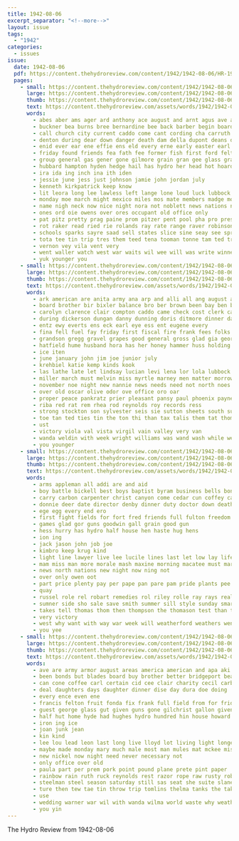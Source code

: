 ```yaml
---
title: 1942-08-06
excerpt_separator: "<!--more-->"
layout: issue
tags:
  - "1942"
categories:
  - issues
issue:
  date: 1942-08-06
  pdf: https://content.thehydroreview.com/content/1942/1942-08-06/HR-1942-08-06.pdf
  pages:
    - small: https://content.thehydroreview.com/content/1942/1942-08-06/small/HR-1942-08-06-01.jpg
      large: https://content.thehydroreview.com/content/1942/1942-08-06/large/HR-1942-08-06-01.jpg
      thumb: https://content.thehydroreview.com/content/1942/1942-08-06/thumbnails/HR-1942-08-06-01.jpg
      text: https://content.thehydroreview.com/assets/words/1942/1942-08-06/HR-1942-08-06-01.txt
      words:
        - abes aber ams ager ard anthony ace august and arnt agus ave aller all ask age alsup are ark arms arm auer anda america
        - buckner bea burns bree bernardine bee back barber begin board both bie blind ben blood bay bertha bette buyers bens bass bar baas billy ber beane brother baptist boys boy blown bradley betty beck bool burkhalter born but best bridge boucher bost bai
        - call church city current caddo come cant cording cha carruth cause cam con coon colony clara caw can carbon cal cody coffee charles cecil class child cen
        - denton during dear down danger death dam della dupont deans ditmore donate dard dress daily daughter ding dea door die doing duke day dense dora
        - enid ever ear ene effie ens eld every erne early easter earl ean edith even epton ent elston end
        - friday found friends fea fath fee former fish first ford felt for fare fam falls fine farm from fester frame fay flow fort fate fell fund frank fluke
        - group general gas gener gone gilmore grain gran gee glass gra ghee george grand gue gey guthrie good going
        - hubbard hampton hyden hedge hail has hydro her head hot hoard heir hed home hin how hall held hea heger herman heard hur had houston hamilton hal hey hatfield hume homa hubert him hands honor
        - ira ida ing inch ina ith iden
        - jessie june jess just johnson jamie john jordan july
        - kenneth kirkpatrick keep know
        - lit leora long lee lawless left lange lone loud luck lubbock last life lake lindsey lingle light looke
        - monday moe march might mexico miles mos mate members madge mow morn monda messimer mike mullins many mullen mach matter messenger marion men mont morning model moi mis mee mansoor marriage more most manda miller milton mai mores min miss much mattie meats mande martha mise marine mond mire
        - name nigh neck now nice night nora not noblett news nations new nish neph near nee
        - ones ord oie owens over ores occupant old office only
        - pat pitz pretty prag paine prom pitzer pent pool pha pro present peat pierce pace pen power press public port pay plenty park plants paul pryor paper past pepe
        - rot raker read ried rie rolands ray rate range raver robinson roll rowland ring rom raymond rae roy robert radio rossen ran room res river rea russell roland rogers roe rain role
        - schools sparks sayre saad sell states slice sine seay see springs sister strength snow school strane sich she sally said summer swiggart saturday samp stand stewart still steiner second seed sparke son silver severe sais september shower sunday station sale seen supper sch smoke salvage service speaks south
        - tota tee tin trip tres them teed tena tooman tonne tam ted train tase tha thomas tenant tell then trucks thele toda texas ting thing too tie town times the taylor
        - vernon vey vila vent very
        - went waller watch west war waits wil wee will was write winner ward wind with weather walt while weekly wheat wells wen week wien willingham way weeks weathers walter well wayne work wit ware webber willing willis word win
        - yuk younger you
    - small: https://content.thehydroreview.com/content/1942/1942-08-06/small/HR-1942-08-06-02.jpg
      large: https://content.thehydroreview.com/content/1942/1942-08-06/large/HR-1942-08-06-02.jpg
      thumb: https://content.thehydroreview.com/content/1942/1942-08-06/thumbnails/HR-1942-08-06-02.jpg
      text: https://content.thehydroreview.com/assets/words/1942/1942-08-06/HR-1942-08-06-02.txt
      words:
        - ark american are anita army ana arp and alli all ang august ater aly
        - board brother bir bixler balance bro ber brown been bay ben bring bonds books bond bet bei blank brewer bryan business burgman brummett bane brothers
        - carolyn clarence clair compton caddo came check cost clerk call clinton cones county cam cart city chesley claude cash channel car claud clase cant come
        - during dickerson dungan danny dunning doris ditmore dinner daughter day drew drewry days
        - entz ewy everts ens eck earl eye ess ent eugene every
        - fina fell fuel fay friday first fiscal fire frank fees folks fund from froese faith fam friends few for fine francis fall
        - grandson gregg gravel grapes good general gross glad gia george georg gen gave
        - hatfield hume husband hora has her honey hammer huss holding homer hydro harry hand hom hae hendrix head hurd home held hot henry
        - ice iten
        - june january john jim joe junior july
        - krehbiel katie kemp kinds kook
        - las lathe late let lindsay lucian levi lena lor lola lubbock laundry lee lease
        - miller march must melvin miss myrtle marney men matter morrow mary mex motes moore mise may monday mckee many
        - november noe night new nannie news needs need not north noes now noon niece
        - over old oscar olive odor ove office oro oar
        - proper peace pankratz prier pleasant pansy paul phoenix payne president pane pica price pot pack per pho part pund pro post park public press
        - riba red rat rem rhea rod reynolds roy records ress
        - strong stockton son sylvester seis sie sutton sheets south supp sonne said scott special seme sylve sons seal seen sister sim second sunday state surplus sin stepp service school sand seon sine schoo style spain soon shown station stock see sale stange stafford schaal staff seth sing spies saturday salsa
        - toe tan ted ties tin the ton thi than tax talis them tat thomas tester town tention tae thompson take tine triplett tee trong tal texas tomas tas tse
        - ust
        - victory viola val vista virgil vain valley very van
        - wanda weldin with week wright williams was wand wash while welle water ward win won webb weathers work weatherford weigman watch will weather
        - you younger
    - small: https://content.thehydroreview.com/content/1942/1942-08-06/small/HR-1942-08-06-03.jpg
      large: https://content.thehydroreview.com/content/1942/1942-08-06/large/HR-1942-08-06-03.jpg
      thumb: https://content.thehydroreview.com/content/1942/1942-08-06/thumbnails/HR-1942-08-06-03.jpg
      text: https://content.thehydroreview.com/assets/words/1942/1942-08-06/HR-1942-08-06-03.txt
      words:
        - arms appleman all addi are and aid
        - boy battle bickell best boys baptist byram business bells bonds bank buy bethel but
        - carry carbon carpenter christ canyon come cedar cun coffey cal can cobb cast company creek cody cost coe church chow
        - donnie deer date director denby dinner duty doctor down death delmer
        - ege egg every end ero
        - first fight fields for fort fred friends full fulton freedom floor fin former fine furnish
        - games glad gor guns goodwin gall grain good gun
        - hess hurry has hydro half house hen haste hug hens
        - ion ing
        - jack jason john job joe
        - kimbro keep krug kind
        - light line lawyer live lee lucile lines last let low lay life
        - mam miss man more morale mash maxine morning macatee must mar monday
        - news north nations new night now ning not
        - over only owen oot
        - part price plenty pay per pape pan pare pam pride plants pee patricia prayer power pol pastor petite
        - quay
        - russel role rel robart remedies rol riley rolle ray rays real
        - sumner side sho sale save smith summer sill style sunday smart supply service seed straight son shall school stake space stockton
        - takes tell thomas thom then thompson the thomason test than top table them
        - very victory
        - west why want with way war week will weatherford weathers went was willing wheat
        - you yee
    - small: https://content.thehydroreview.com/content/1942/1942-08-06/small/HR-1942-08-06-04.jpg
      large: https://content.thehydroreview.com/content/1942/1942-08-06/large/HR-1942-08-06-04.jpg
      thumb: https://content.thehydroreview.com/content/1942/1942-08-06/thumbnails/HR-1942-08-06-04.jpg
      text: https://content.thehydroreview.com/assets/words/1942/1942-08-06/HR-1942-08-06-04.txt
      words:
        - ave are army armor august areas america american and apa aki all asal
        - been bonds but blades board buy brother better bridgeport beans best boi barbara bros barry bird
        - can cone coffee carl certain cid cee clair charity cecil carbine carruth corn came coats colt company cha coll
        - deal daughters days daughter dinner dise day dura doe doing
        - every ence even ene
        - francis felton fruit fonda fix frank full field from for friday frost flemings fon farms
        - guest george glass gut given guns gone gilchrist gallon givens good
        - half hut home hyde had hughes hydro hundred hin house howard homes has henry
        - iron ing ice
        - joan junk jean
        - kin kind
        - lee lou lead leon last long live lloyd lot living light longer lemons line
        - maybe made monday mary much male most man mules mat mckee miss money more manila marri may mak marriage
        - new nickel now night need never necessary not
        - only office over old
        - paula part per prem pork point pound plane prete pint paper
        - rainbow rain ruth ruck reynolds rest razor rope raw rusty robert room
        - steelman steel season saturday still sas seat she suite slane salvage son sens stock sister sunday sines sunda size swift shed sun ser station spies springs seas
        - ture then tew tae tin throw trip tomlins thelma tanks the take touch
        - use
        - wedding warner war wil with wanda wilma world waste why weather will while wen white
        - you yin
---
```


The Hydro Review from 1942-08-06

<!--more-->

